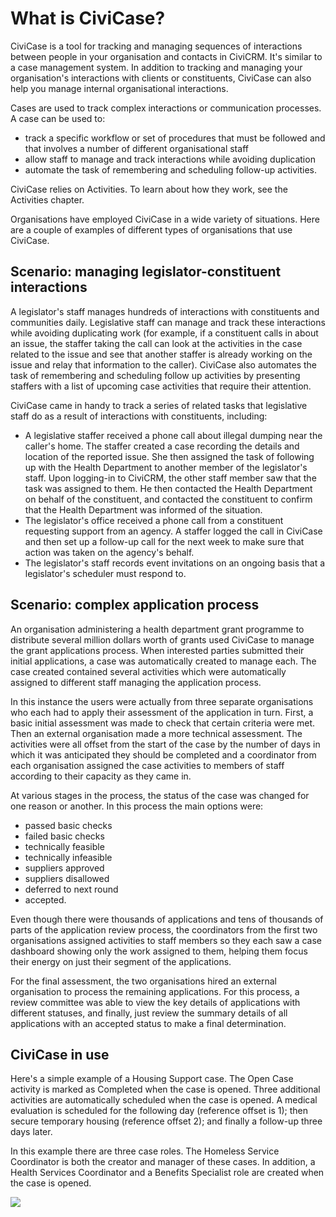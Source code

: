 What is CiviCase?
=================

CiviCase is a tool for tracking and managing sequences of interactions
between people in your organisation and contacts in CiviCRM. It's
similar to a case management system. In addition to tracking and
managing your organisation's interactions with clients or constituents,
CiviCase can also help you manage internal organisational interactions.

Cases are used to track complex interactions or communication
processes. A case can be used to:

-   track a specific workflow or set of procedures that must be followed
    and that involves a number of different organisational staff
-   allow staff to manage and track interactions while avoiding
    duplication
-   automate the task of remembering and scheduling follow-up
    activities.

CiviCase relies on Activities. To learn about how they work, see the
Activities chapter.

Organisations have employed CiviCase in a wide variety of situations.
Here are a couple of examples of different types of organisations that
use CiviCase. 

Scenario: managing legislator-constituent interactions
------------------------------------------------------

A legislator's staff manages hundreds of interactions with constituents
and communities daily. Legislative staff can manage and track these
interactions while avoiding duplicating work (for example, if a
constituent calls in about an issue, the staffer taking the call can
look at the activities in the case related to the issue and see that
another staffer is already working on the issue and relay that
information to the caller). CiviCase also automates the task of
remembering and scheduling follow up activities by presenting staffers
with a list of upcoming case activities that require their attention.

CiviCase came in handy to track a series of related tasks that
legislative staff do as a result of interactions with constituents,
including:

-   A legislative staffer received a phone call about illegal dumping
    near the caller's home. The staffer created a case recording the
    details and location of the reported issue. She then assigned the
    task of following up with the Health Department to another member of
    the legislator's staff. Upon logging-in to CiviCRM, the other staff
    member saw that the task was assigned to them. He then contacted the
    Health Department on behalf of the constituent, and contacted the
    constituent to confirm that the Health Department was informed of
    the situation. 
-   The legislator's office received a phone call from a constituent
    requesting support from an agency. A staffer logged the call in
    CiviCase and then set up a follow-up call for the next week to make
    sure that action was taken on the agency's behalf.
-   The legislator's staff records event invitations on an ongoing basis
    that a legislator's scheduler must respond to.

Scenario: complex application process
--------------------------------------

An organisation administering a health department grant programme to
distribute several million dollars worth of grants used CiviCase to
manage the grant applications process. When interested parties submitted
their initial applications, a case was automatically created to manage
each. The case created contained several activities which were
automatically assigned to different staff managing the application
process.

In this instance the users were actually from three separate
organisations who each had to apply their assessment of the application
in turn. First, a basic initial assessment was made to check that
certain criteria were met. Then an external organisation made a more
technical assessment. The activities were all offset from the start of
the case by the number of days in which it was anticipated they should
be completed and a coordinator from each organisation assigned the case
activities to members of staff according to their capacity as they came
in.

At various stages in the process, the status of the case was changed for
one reason or another. In this process the main options were:

-   passed basic checks
-   failed basic checks
-   technically feasible
-   technically infeasible
-   suppliers approved
-   suppliers disallowed
-   deferred to next round
-   accepted.

Even though there were thousands of applications and tens of thousands
of parts of the application review process, the coordinators from the
first two organisations assigned activities to staff members so they
each saw a case dashboard showing only the work assigned to them,
helping them focus their energy on just their segment of the
applications.

For the final assessment, the two organisations hired an external
organisation to process the remaining applications. For this process, a
review committee was able to view the key details of applications with
different statuses, and finally, just review the summary details of all
applications with an accepted status to make a final determination.

CiviCase in use 
-----------------

Here's a simple example of a Housing Support case. The Open Case
activity is marked as Completed when the case is opened. Three
additional activities are automatically scheduled when the case is
opened. A medical evaluation is scheduled for the following day
(reference offset is 1); then secure temporary housing (reference offset
2); and finally a follow-up three days later.

In this example there are three case roles. The Homeless Service
Coordinator is both the creator and manager of these cases. In addition,
a Health Services Coordinator and a Benefits Specialist role are created
when the case is opened.

![](/img/Simple%20housing%20case.PNG)
